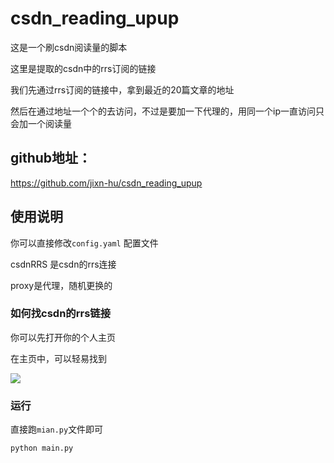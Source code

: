 # csdn_reading_upup

这是一个刷csdn阅读量的脚本

这里是提取的csdn中的rrs订阅的链接

我们先通过rrs订阅的链接中，拿到最近的20篇文章的地址

然后在通过地址一个个的去访问，不过是要加一下代理的，用同一个ip一直访问只会加一个阅读量

## github地址：
https://github.com/jixn-hu/csdn_reading_upup

## 使用说明
你可以直接修改`config.yaml` 配置文件

csdnRRS 是csdn的rrs连接

proxy是代理，随机更换的

### 如何找csdn的rrs链接

你可以先打开你的个人主页

在主页中，可以轻易找到

![](https://hqx.oss-cn-beijing.aliyuncs.com/image/picgo_img20230825104241.png?x-oss-process=style/jixn)

### 运行

直接跑`mian.py`文件即可

```cmd
python main.py
```